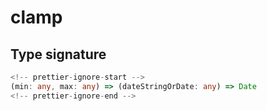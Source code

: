 # clamp

## Type signature

```typescript
<!-- prettier-ignore-start -->
(min: any, max: any) => (dateStringOrDate: any) => Date
<!-- prettier-ignore-end -->
```
